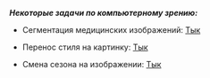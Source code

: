 ***Некоторые задачи по компьютерному зрению:***

 - Сегментация медицинских изображений: [Тык](https://github.com/aogavrilov/CVModels/tree/master/Segmentation)

 - Перенос стиля на картинку: [Тык](https://github.com/aogavrilov/CVModels/tree/master/Style%20and%20multiStyle%20Transfer)
 
 - Смена сезона на изображении: [Тык](https://github.com/aogavrilov/CVModels/tree/master/Summer2Winter)
